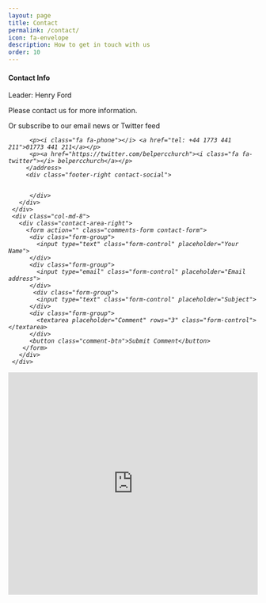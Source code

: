 ```yaml
---
layout: page
title: Contact
permalink: /contact/
icon: fa-envelope
description: How to get in touch with us
order: 10
---
```



        
<div class="col-md-12">
 <div class="cotact-area">
   <div class="row">
     <div class="col-md-4">
       <div class="contact-area-left">
         <h4>Contact Info</h4>
         <p>Leader: Henry Ford</p>
         <p>Please contact us for more information.</p>
         <p>Or subscribe to our email news or Twitter feed</p>
         <address class="single-address">
           
          <p><i class="fa fa-phone"></i> <a href="tel: +44 1773 441 211">01773 441 211</a></p>
          <p><a href="https://twitter.com/belpercchurch"><i class="fa fa-twitter"></i> belpercchurch</a></p>
         </address> 
         <div class="footer-right contact-social">
           
            
          </div>                
       </div>
     </div>
     <div class="col-md-8">
       <div class="contact-area-right">
         <form action="" class="comments-form contact-form">
          <div class="form-group">                        
            <input type="text" class="form-control" placeholder="Your Name">
          </div>
          <div class="form-group">                        
            <input type="email" class="form-control" placeholder="Email address">
          </div>
           <div class="form-group">                        
            <input type="text" class="form-control" placeholder="Subject">
          </div>
          <div class="form-group">                        
            <textarea placeholder="Comment" rows="3" class="form-control"></textarea>
          </div>
          <button class="comment-btn">Submit Comment</button>
        </form>
       </div>
     </div>
   </div>
 </div>
</div>


  <!-- Start google map -->
  <section id="google-map">
    <div class="overlay" onClick="style.pointerEvents='none'"></div>
    <iframe src="https://www.google.com/maps/d/embed?mid=1Ze8XT6CAQj7TTg-_fJyUCxZ29uk" width="100%" height="450" frameborder="0" style="border:0" allowfullscreen></iframe>
    
  </section>
  <!-- End google map -->

  